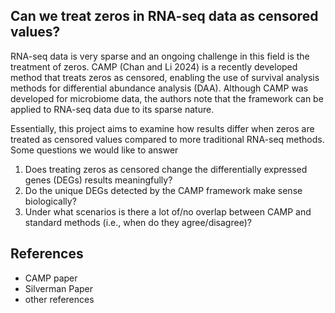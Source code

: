 ## Can we treat zeros in RNA-seq data as censored values?

RNA-seq data is very sparse and an ongoing challenge in this field is the treatment of zeros.
CAMP (Chan and Li 2024) is a recently developed method that treats zeros as censored, enabling the use of survival analysis methods for differential abundance analysis (DAA). Although CAMP was developed for microbiome data, the authors note that the framework can be applied to RNA-seq data due to its sparse nature.

Essentially, this project aims to examine how results differ when zeros are treated as censored values compared to more traditional RNA-seq methods.
Some questions we would like to answer

  1) Does treating zeros as censored change the differentially expressed genes (DEGs) results meaningfully?
  2) Do the unique DEGs detected by the CAMP framework make sense biologically?
  3) Under what scenarios is there a lot of/no overlap between CAMP and standard methods (i.e., when do they agree/disagree)?
 
## References                                           

  - CAMP paper
  - Silverman Paper
  - other references